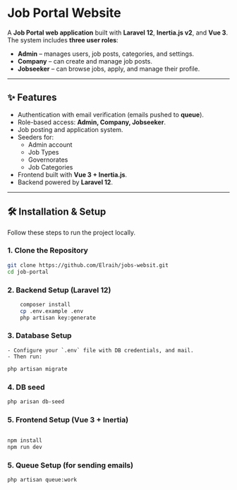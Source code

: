 # Job Portal Website

A **Job Portal web application** built with **Laravel 12**, **Inertia.js v2**, and **Vue 3**.  
The system includes **three user roles**:  
- **Admin** – manages users, job posts, categories, and settings.  
- **Company** – can create and manage job posts.  
- **Jobseeker** – can browse jobs, apply, and manage their profile.  

---

## ✨ Features
- Authentication with email verification (emails pushed to **queue**).  
- Role-based access: **Admin, Company, Jobseeker**.  
- Job posting and application system.  
- Seeders for:
  - Admin account  
  - Job Types  
  - Governorates  
  - Job Categories  
- Frontend built with **Vue 3 + Inertia.js**.  
- Backend powered by **Laravel 12**.  

---

## 🛠️ Installation & Setup

Follow these steps to run the project locally.

### 1. Clone the Repository
```bash
git clone https://github.com/Elraih/jobs-websit.git
cd job-portal
```

### 2. Backend Setup (Laravel 12)
```bash
    composer install
    cp .env.example .env   
    php artisan key:generate
```

### 3. Database Setup
    - Configure your `.env` file with DB credentials, and mail.
    - Then run:
```bash
php artisan migrate 
```

### 4. DB seed
```bash
php arisan db-seed
```

### 5. Frontend Setup (Vue 3 + Inertia)
```bash

npm install
npm run dev
```


### 5. Queue Setup (for sending emails)
```bash
php artisan queue:work

```











